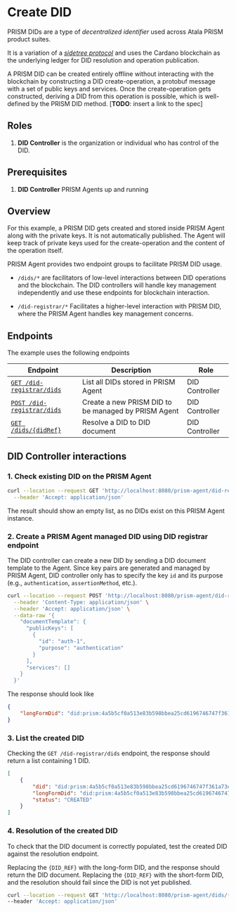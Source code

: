 # Create DID

PRISM DIDs are a type of _decentralized identifier_ used across Atala PRISM product suites.

It is a variation of a [_sidetree protocol_](https://identity.foundation/sidetree/spec/) and uses the Cardano blockchain as the underlying ledger for DID resolution and operation publication.

A PRISM DID can be created entirely offline without interacting with the blockchain by constructing a DID create-operation, a protobuf message with a set of public keys and services.
Once the create-operation gets constructed, deriving a DID from this operation is possible, which is well-defined by the PRISM DID method. [**TODO**: insert a link to the spec]

## Roles

1. **DID Controller** is the organization or individual who has control of the DID.

## Prerequisites

1. **DID Controller** PRISM Agents up and running

## Overview

For this example, a PRISM DID gets created and stored inside PRISM Agent along with the private keys. It is not automatically published.
The Agent will keep track of private keys used for the create-operation and the content of the operation itself.

PRISM Agent provides two endpoint groups to facilitate PRISM DID usage.

- `/dids/*`
are facilitators of low-level interactions between DID operations and the blockchain.
The DID controllers will handle key management independently and use these endpoints for blockchain interaction.

- `/did-registrar/*`
Facilitates a higher-level interaction with PRISM DID, where the PRISM Agent handles key management concerns.

## Endpoints

The example uses the following endpoints

| Endpoint                                                                               | Description                                         | Role           |
|----------------------------------------------------------------------------------------|-----------------------------------------------------|----------------|
| [`GET /did-registrar/dids`](/agent-api/#tag/DID-Registrar/operation/listManagedDid)    | List all DIDs stored in PRISM Agent                 | DID Controller |
| [`POST /did-registrar/dids`](/agent-api/#tag/DID-Registrar/operation/createManagedDid) | Create a new PRISM DID to be managed by PRISM Agent | DID Controller |
| [`GET /dids/{didRef}`](/agent-api/#tag/DID/operation/getDid)                           | Resolve a DID to DID document                       | DID Controller |

## DID Controller interactions

### 1. Check existing DID on the PRISM Agent

```bash
curl --location --request GET 'http://localhost:8080/prism-agent/did-registrar/dids' \
  --header 'Accept: application/json'
```
The result should show an empty list, as no DIDs exist on this PRISM Agent instance.

### 2. Create a PRISM Agent managed DID using DID registrar endpoint

The DID controller can create a new DID by sending a DID document template to the Agent.
Since key pairs are generated and managed by PRISM Agent, DID controller only has to specify the key `id` and its purpose (e.g., `authentication`, `assertionMethod`, etc.).

```bash
curl --location --request POST 'http://localhost:8080/prism-agent/did-registrar/dids' \
  --header 'Content-Type: application/json' \
  --header 'Accept: application/json' \
  --data-raw '{
    "documentTemplate": {
      "publicKeys": [
        {
          "id": "auth-1",
          "purpose": "authentication"
        }
      ],
      "services": []
    }
  }'
```

The response should look like

```json
{
    "longFormDid": "did:prism:4a5b5cf0a513e83b598bbea25cd6196746747f361a73ef77068268bc9bd732ff:Cr4BCrsBElsKBmF1dGgtMRAEQk8KCXNlY3AyNTZrMRIg0opTuxu-zt6aRbT1tPniG4eu4CYsQPM3rrLzvzNiNgwaIIFTnyT2N4U7qCQ78qtWC3-p0el6Hvv8qxG5uuEw-WgMElwKB21hc3RlcjAQAUJPCglzZWNwMjU2azESIKhBU0eCOO6Vinz_8vhtFSAhYYqrkEXC8PHGxkuIUev8GiAydFHLXb7c22A1Uj_PR21NZp6BCDQqNq2xd244txRgsQ"
}
```

### 3. List the created DID

Checking the `GET /did-registrar/dids` endpoint, the response should return a list containing 1 DID.

```json
[
    {
        "did": "did:prism:4a5b5cf0a513e83b598bbea25cd6196746747f361a73ef77068268bc9bd732ff",
        "longFormDid": "did:prism:4a5b5cf0a513e83b598bbea25cd6196746747f361a73ef77068268bc9bd732ff:Cr4BCrsBElsKBmF1dGgtMRAEQk8KCXNlY3AyNTZrMRIg0opTuxu-zt6aRbT1tPniG4eu4CYsQPM3rrLzvzNiNgwaIIFTnyT2N4U7qCQ78qtWC3-p0el6Hvv8qxG5uuEw-WgMElwKB21hc3RlcjAQAUJPCglzZWNwMjU2azESIKhBU0eCOO6Vinz_8vhtFSAhYYqrkEXC8PHGxkuIUev8GiAydFHLXb7c22A1Uj_PR21NZp6BCDQqNq2xd244txRgsQ",
        "status": "CREATED"
    }
]
```

### 4. Resolution of the created DID

To check that the DID document is correctly populated, test the created DID against the resolution endpoint.

Replacing the `{DID_REF}` with the long-form DID, and the response should return the DID document.
Replacing the `{DID_REF}` with the short-form DID, and the resolution should fail since the DID is not yet published.

```bash
curl --location --request GET 'http://localhost:8080/prism-agent/dids/{DID_REF}' \
--header 'Accept: application/json'
```
